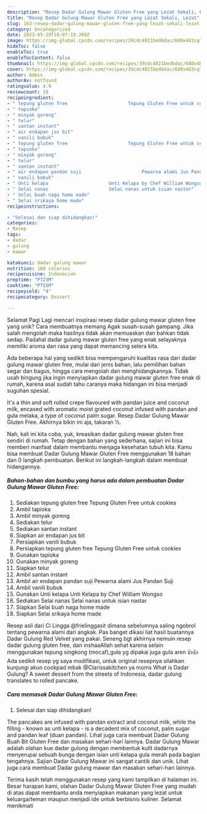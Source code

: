 ```yaml
---
description: "Resep Dadar Gulung Mawar Gluten Free yang Lezat Sekali, Lezat"
title: "Resep Dadar Gulung Mawar Gluten Free yang Lezat Sekali, Lezat"
slug: 163-resep-dadar-gulung-mawar-gluten-free-yang-lezat-sekali-lezat
category: Uncategorized
date: 2023-05-29T18:07:19.399Z
image: https://img-global.cpcdn.com/recipes/39cdc4021bed6dac/680x482cq70/dadar-gulung-mawar-gluten-free-foto-resep-utama.jpg
hideToc: false
enableToc: true
enableTocContent: false
thumbnail: https://img-global.cpcdn.com/recipes/39cdc4021bed6dac/680x482cq70/dadar-gulung-mawar-gluten-free-foto-resep-utama.jpg
cover: https://img-global.cpcdn.com/recipes/39cdc4021bed6dac/680x482cq70/dadar-gulung-mawar-gluten-free-foto-resep-utama.jpg
author: Admin
authorAv: notfound
ratingvalue: 4.9
reviewcount: 19
recipeingredient:
- " tepung gluten free                      Tepung Gluten Free untuk cookies"
- " tapioka"
- " minyak goreng"
- " telur"
- " santan instant"
- " air endapan jus bit"
- " vanili bubuk"
- " tepung gluten free                      Tepung Gluten Free untuk cookies"
- " tapioka"
- " minyak goreng"
- " telur"
- " santan instant"
- " air endapan pandan suji                      Pewarna alami Jus Pandan Suji"
- " vanili bubuk"
- " Unti kelapa                      Unti Kelapa by Chef William Wongso"
- " Selai nanas                      Selai nanas untuk isian nastar"
- " Selai buah naga home made"
- " Selai srikaya home made"
recipeinstructions:

- "Selesai dan siap dihidangkan!"
categories:
- Resep
tags:
- dadar
- gulung
- mawar

katakunci: dadar gulung mawar 
nutrition: 169 calories
recipecuisine: Indonesian
preptime: "PT23M"
cooktime: "PT55M"
recipeyield: "4"
recipecategory: Dessert

---
```



Selamat Pagi Lagi mencari inspirasi resep dadar gulung mawar gluten free yang unik? Cara membuatnya memang Agak susah-susah gampang. Jika salah mengolah maka hasilnya tidak akan memuaskan dan bahkan tidak sedap. Padahal dadar gulung mawar gluten free yang enak selayaknya memiliki aroma dan rasa yang dapat memancing selera kita.


Ada beberapa hal yang sedikit bisa mempengaruhi kualitas rasa dari dadar gulung mawar gluten free, mulai dari jenis bahan, lalu pemilihan bahan segar dan bagus, hingga cara mengolah dan menghidangkannya. Tidak usah bingung jika ingin menyiapkan dadar gulung mawar gluten free enak di rumah, karena asal sudah tahu caranya maka hidangan ini bisa menjadi suguhan spesial.

It&#39;s a thin and soft rolled crepe flavoured with pandan juice and coconut milk, encased with aromatic moist grated coconut infused with pandan and gula melaka, a type of coconut palm sugar. Resep Dadar Gulung Mawar Gluten Free. Akhirnya bikin ini aja, takaran ½.


Nah, kali ini kita coba, yuk, kreasikan dadar gulung mawar gluten free sendiri di rumah. Tetap dengan bahan yang sederhana, sajian ini bisa memberi manfaat dalam membantu menjaga kesehatan tubuh kita. Kamu bisa membuat Dadar Gulung Mawar Gluten Free menggunakan 18 bahan dan 0 langkah pembuatan. Berikut ini langkah-langkah dalam membuat hidangannya.

<!--inarticleads1-->

##### Bahan-bahan dan bumbu yang harus ada dalam pembuatan Dadar Gulung Mawar Gluten Free:

1. Sediakan  tepung gluten free                      Tepung Gluten Free untuk cookies
1. Ambil  tapioka
1. Ambil  minyak goreng
1. Sediakan  telur
1. Sediakan  santan instant
1. Siapkan  air endapan jus bit
1. Persiapkan  vanili bubuk
1. Persiapkan  tepung gluten free                      Tepung Gluten Free untuk cookies
1. Gunakan  tapioka
1. Gunakan  minyak goreng
1. Siapkan  telur
1. Ambil  santan instant
1. Ambil  air endapan pandan suji                      Pewarna alami Jus Pandan Suji
1. Ambil  vanili bubuk
1. Gunakan  Unti kelapa                      Unti Kelapa by Chef William Wongso
1. Sediakan  Selai nanas                      Selai nanas untuk isian nastar
1. Siapkan  Selai buah naga home made
1. Siapkan  Selai srikaya home made


Resep asli dari Ci Lingga @frielinggasit dimana sebelumnya saling ngobrol tentang pewarna alami dari angkak. Pas banget dikasi liat hasil buatannya Dadar Gulung Red Velvet yang pakai. Seneng bgt akhirnya nemuin resep dadar gulung gluten free, dan inshaaAllah sehat karena selain menggunakan tepung singkong (mocaf),gula yg dipakai juga gula aren 👍👍 Ada sedikit resep yg saya modifikasi, untuk original resepnya silahkan kunjungi akun cookpad mbak @Clarissakitchen ya moms What is Dadar Gulung? A sweet dessert from the streets of Indonesia, dadar gulung translates to rolled pancake. 

<!--inarticleads2-->

##### Cara memasak Dadar Gulung Mawar Gluten Free:


1. Selesai dan siap dihidangkan!

The pancakes are infused with pandan extract and coconut milk, while the filling - known as unti kelapa - is a decadent mix of coconut, palm sugar and pandan leaf (duan pandan). Lihat juga cara membuat Dadar Gulung Buah Bit Gluten Free dan masakan sehari-hari lainnya. Dadar Gulung Mawar adalah olahan kue dadar gulung dengan membentuk kulit dadarnya menyerupai sebuah bunga dengan isian unti kelapa gula merah pada bagian tengahnya. Sajian Dadar Gulung Mawar ini sangat cantik dan unik. Lihat juga cara membuat Dadar gulung mawar dan masakan sehari-hari lainnya. 

Terima kasih telah menggunakan resep yang kami tampilkan di halaman ini. Besar harapan kami, olahan Dadar Gulung Mawar Gluten Free yang mudah di atas dapat membantu anda menyiapkan makanan yang lezat untuk keluarga/teman maupun menjadi ide untuk berbisnis kuliner. Selamat menikmati
